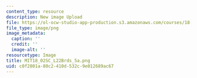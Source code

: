 ```yaml
---
content_type: resource
description: New image Upload
file: https://ol-ocw-studio-app-production.s3.amazonaws.com/courses/18-02sc-multivariable-calculus-fall-2010/c0f2801a80c2410d532c9e012689ac67_MIT18_02SC_L22Brds_5a.png
file_type: image/png
image_metadata:
  caption: ''
  credit: ''
  image-alt: ''
resourcetype: Image
title: MIT18_02SC_L22Brds_5a.png
uid: c0f2801a-80c2-410d-532c-9e012689ac67
---
```

